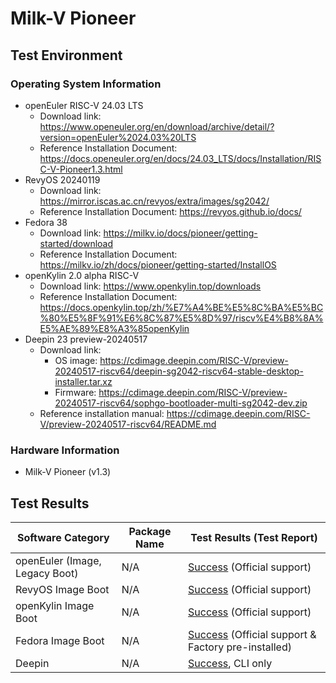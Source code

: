 
# Milk-V Pioneer

## Test Environment

### Operating System Information

- openEuler RISC-V 24.03 LTS
    - Download link: https://www.openeuler.org/en/download/archive/detail/?version=openEuler%2024.03%20LTS
    - Reference Installation Document: https://docs.openeuler.org/en/docs/24.03_LTS/docs/Installation/RISC-V-Pioneer1.3.html
- RevyOS 20240119
    - Download link: https://mirror.iscas.ac.cn/revyos/extra/images/sg2042/
    - Reference Installation Document: https://revyos.github.io/docs/
- Fedora 38
    - Download link: https://milkv.io/docs/pioneer/getting-started/download
    - Reference Installation Document: https://milkv.io/zh/docs/pioneer/getting-started/InstallOS
- openKylin 2.0 alpha RISC-V
    - Download link: https://www.openkylin.top/downloads
    - Reference Installation Document: https://docs.openkylin.top/zh/%E7%A4%BE%E5%8C%BA%E5%BC%80%E5%8F%91%E6%8C%87%E5%8D%97/riscv%E4%B8%8A%E5%AE%89%E8%A3%85openKylin
- Deepin 23 preview-20240517
    - Download link: 
        - OS image: https://cdimage.deepin.com/RISC-V/preview-20240517-riscv64/deepin-sg2042-riscv64-stable-desktop-installer.tar.xz
        - Firmware: https://cdimage.deepin.com/RISC-V/preview-20240517-riscv64/sophgo-bootloader-multi-sg2042-dev.zip
    - Reference installation manual: https://cdimage.deepin.com/RISC-V/preview-20240517-riscv64/README.md

### Hardware Information

- Milk-V Pioneer (v1.3)

## Test Results

| Software Category              | Package Name | Test Results (Test Report)                                   |
| ------------------------------ | ------------ | ------------------------------------------------------------ |
| openEuler (Image, Legacy Boot) | N/A          | [Success][oERV] (Official support)                           |
| RevyOS Image Boot              | N/A          | [Success][RevyOS] (Official support)                         |
| openKylin Image Boot           | N/A          | [Success][oK] (Official support)                             |
| Fedora Image Boot              | N/A          | [Success][Fedora] (Official support & Factory pre-installed) |
| Deepin                         | N/A          | [Success][Deepin], CLI only                                  |

[oERV]: ./openEuler/README.md
[RevyOS]: ./RevyOS/README.md
[oK]: ./openKylin/README.md
[Fedora]: ./Fedora/README.md
[Deepin]: ./Deepin/README.md
